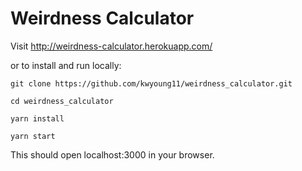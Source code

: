 # Weirdness Calculator

Visit http://weirdness-calculator.herokuapp.com/

or to install and run locally:

```git clone https://github.com/kwyoung11/weirdness_calculator.git```

```cd weirdness_calculator```

```yarn install```

```yarn start```

This should open localhost:3000 in your browser.
